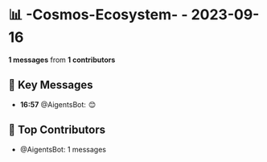 # 📊 -Cosmos-Ecosystem- - 2023-09-16
**1 messages** from **1 contributors**

## 💬 Key Messages
- **16:57** @AigentsBot:  😊

## 👥 Top Contributors
- @AigentsBot: 1 messages